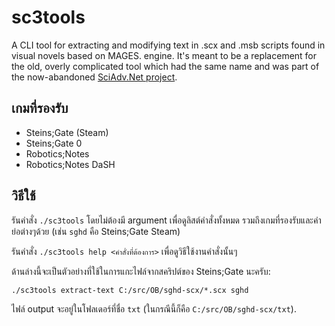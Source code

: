 # sc3tools

A CLI tool for extracting and modifying text in .scx and .msb scripts found in visual novels based on MAGES. engine. It's meant to be a replacement for the old, overly complicated tool which had the same name and was part of the now-abandoned [SciAdv.Net project](https://github.com/CommitteeOfZero/SciAdv.Net).

## เกมที่รองรับ
- Steins;Gate (Steam)
- Steins;Gate 0
- Robotics;Notes
- Robotics;Notes DaSH

## วิธีใช้
รันคำสั่ง ``./sc3tools`` โดยไม่ต้องมี argument เพื่อดูลิสต์คำสั่งทั้งหมด รวมถึงเกมที่รองรับและคำย่อต่างๆด้วย (เช่น ``sghd`` คือ Steins;Gate Steam)

รันคำสั่ง ``./sc3tools help <คำสั่งที่ต้องการ>`` เพื่อดูวิธีใช้งานคำสั่งนั้นๆ

ด้านล่างนี้จะเป็นตัวอย่างที่ใช้ในการแกะไฟล์จากสคริปต์ของ Steins;Gate นะครับ:

``./sc3tools extract-text C:/src/OB/sghd-scx/*.scx sghd``

ไฟล์ output จะอยู่ในโฟลเดอร์ที่ชื่อ ``txt`` (ในกรณีนี้ก็คือ ``C:/src/OB/sghd-scx/txt``).
